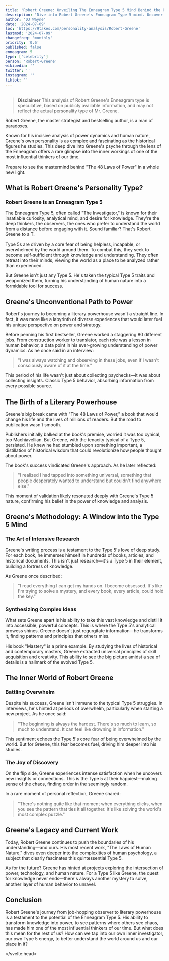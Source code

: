 ```yaml
---
title: 'Robert Greene: Unveiling The Enneagram Type 5 Mind Behind the Power'
description: "Dive into Robert Greene's Enneagram Type 5 mind. Uncover how this master strategist's analytical nature shapes his influential works on power"
author: 'DJ Wayne'
date: '2024-07-09'
loc: 'https://9takes.com/personality-analysis/Robert-Greene'
lastmod: '2024-07-09'
changefreq: 'monthly'
priority: '0.6'
published: false
enneagram: 5
type: ['celebrity']
person: 'Robert-Greene'
wikipedia: ''
twitter: ''
instagram: ''
tiktok: ''
---
```


<!--
    childhood and upbringing
    first big success
    style habits and quirks that relate to their personality type
    stressful moments in their life and how they handled them
    comfort- moments in their life where they are doing well and killing it

    48 laws of power

	https://www.youtube.com/shorts/Xm89eujMIpQ
	inside his mind

5

https://youtube.com/shorts/hJiW0YoVh1o?si=O1H9VMC_eM0NnEys

-->
<!-- // keywords:  -->

<script>
	import  PopCard  from "$lib/components/atoms/PopCard.svelte";
</script>

<div
	style="display: flex;
    justify-content: center;
    margin: 1rem 0;
	"
>
	<PopCard
		image={`/types/5s/${'Robert-Greene'}.webp`}
		enneagramType={5}
		showIcon={false}
		displayText="Robert Greene"
		subtext=""
	/>
</div>

> **Disclaimer** This analysis of Robert Greene's Enneagram type is speculative, based on publicly available information, and may not reflect the actual personality type of Mr. Greene.

<p class="firstLetter">Robert Greene, the master strategist and bestselling author, is a man of paradoxes.</p>

Known for his incisive analysis of power dynamics and human nature, Greene's own personality is as complex and fascinating as the historical figures he studies. This deep dive into Greene's psyche through the lens of the Enneagram offers a rare glimpse into the inner workings of one of the most influential thinkers of our time.

Prepare to see the mastermind behind "The 48 Laws of Power" in a whole new light.

## What is Robert Greene's Personality Type?

### Robert Greene is an Enneagram Type 5

The Enneagram Type 5, often called "The Investigator," is known for their insatiable curiosity, analytical mind, and desire for knowledge. They're the deep thinkers, the observers, the ones who prefer to understand the world from a distance before engaging with it. Sound familiar? That's Robert Greene to a T.

Type 5s are driven by a core fear of being helpless, incapable, or overwhelmed by the world around them. To combat this, they seek to become self-sufficient through knowledge and understanding. They often retreat into their minds, viewing the world as a place to be analyzed rather than experienced.

But Greene isn't just any Type 5. He's taken the typical Type 5 traits and weaponized them, turning his understanding of human nature into a formidable tool for success.

## Greene's Unconventional Path to Power

Robert's journey to becoming a literary powerhouse wasn't a straight line. In fact, it was more like a labyrinth of diverse experiences that would later fuel his unique perspective on power and strategy.

Before penning his first bestseller, Greene worked a staggering 80 different jobs. From construction worker to translator, each role was a lesson in human behavior, a data point in his ever-growing understanding of power dynamics. As he once said in an interview:

> "I was always watching and observing in these jobs, even if I wasn't consciously aware of it at the time."

This period of his life wasn't just about collecting paychecks—it was about collecting insights. Classic Type 5 behavior, absorbing information from every possible source.

## The Birth of a Literary Powerhouse

Greene's big break came with "The 48 Laws of Power," a book that would change his life and the lives of millions of readers. But the road to publication wasn't smooth.

Publishers initially balked at the book's premise, worried it was too cynical, too Machiavellian. But Greene, with the tenacity typical of a Type 5, persisted. He knew he had stumbled upon something important, a distillation of historical wisdom that could revolutionize how people thought about power.

The book's success vindicated Greene's approach. As he later reflected:

> "I realized I had tapped into something universal, something that people desperately wanted to understand but couldn't find anywhere else."

This moment of validation likely resonated deeply with Greene's Type 5 nature, confirming his belief in the power of knowledge and analysis.

## Greene's Methodology: A Window into the Type 5 Mind

### The Art of Intensive Research

Greene's writing process is a testament to the Type 5's love of deep study. For each book, he immerses himself in hundreds of books, articles, and historical documents. This isn't just research—it's a Type 5 in their element, building a fortress of knowledge.

As Greene once described:

> "I read everything I can get my hands on. I become obsessed. It's like I'm trying to solve a mystery, and every book, every article, could hold the key."

### Synthesizing Complex Ideas

What sets Greene apart is his ability to take this vast knowledge and distill it into accessible, powerful concepts. This is where the Type 5's analytical prowess shines. Greene doesn't just regurgitate information—he transforms it, finding patterns and principles that others miss.

His book "Mastery" is a prime example. By studying the lives of historical and contemporary masters, Greene extracted universal principles of skill acquisition and creativity. This ability to see the big picture amidst a sea of details is a hallmark of the evolved Type 5.

## The Inner World of Robert Greene

### Battling Overwhelm

Despite his success, Greene isn't immune to the typical Type 5 struggles. In interviews, he's hinted at periods of overwhelm, particularly when starting a new project. As he once said:

> "The beginning is always the hardest. There's so much to learn, so much to understand. It can feel like drowning in information."

This sentiment echoes the Type 5's core fear of being overwhelmed by the world. But for Greene, this fear becomes fuel, driving him deeper into his studies.

### The Joy of Discovery

On the flip side, Greene experiences intense satisfaction when he uncovers new insights or connections. This is the Type 5 at their happiest—making sense of the chaos, finding order in the seemingly random.

In a rare moment of personal reflection, Greene shared:

> "There's nothing quite like that moment when everything clicks, when you see the pattern that ties it all together. It's like solving the world's most complex puzzle."

## Greene's Legacy and Current Work

Today, Robert Greene continues to push the boundaries of his understanding—and ours. His most recent work, "The Laws of Human Nature," dives even deeper into the complexities of human psychology, a subject that clearly fascinates this quintessential Type 5.

As for the future? Greene has hinted at projects exploring the intersection of power, technology, and human nature. For a Type 5 like Greene, the quest for knowledge never ends—there's always another mystery to solve, another layer of human behavior to unravel.

## Conclusion

Robert Greene's journey from job-hopping observer to literary powerhouse is a testament to the potential of the Enneagram Type 5. His ability to transform knowledge into power, to see patterns where others see chaos, has made him one of the most influential thinkers of our time. But what does this mean for the rest of us? How can we tap into our own inner investigator, our own Type 5 energy, to better understand the world around us and our place in it?

<script type="application/ld+json">
{
  "@context": "http://schema.org",
  "@graph": [
    {
      "@type": "Article",
      "articleBody": "Robert Greene, the master strategist and bestselling author, is a man of paradoxes. Known for his incisive analysis of power dynamics and human nature, Greene's own personality is as complex and fascinating as the historical figures he studies. This deep dive into Greene's psyche through the lens of the Enneagram offers a rare glimpse into the inner workings of one of the most influential thinkers of our time. Prepare to see the mastermind behind 'The 48 Laws of Power' in a whole new light.",
      "author": {
        "@type": "Person",
        "name": "DJ Wayne",
        "sameAs": ["https://www.instagram.com/djwayne3/", "https://www.youtube.com/@djwayne3", "https://www.linkedin.com/in/davidtwayne/", "https://twitter.com/djwayne3"]
      },
      "dateModified": "2024-07-09",
      "datePublished": "2024-07-09",
      "description": "This blog post examines Robert Greene's personality through the lens of the Enneagram Type 5, exploring his upbringing, rise to fame, major accomplishments, and how he has approached his work and life.",
      "headline": "Unveiling the Mind of Robert Greene: The Enneagram 5 Behind the Power",
      "image": {
        "@type": "ImageObject",
        "height": 900,
        "url": "https://9takes.com/types/5s/Robert-Greene.webp",
        "width": 900
      },
      "mainEntityOfPage": {
        "@id": "https://9takes.com/personality-analysis/Robert-Greene",
        "@type": "WebPage"
      },
      "mentions": {
        "@type": "Person",
        "name": "Robert Greene",
        "sameAs": [
          "https://en.wikipedia.org/wiki/Robert_Greene_(American_author)",
          "https://www.goodreads.com/author/show/8147.Robert_Greene",
          "https://twitter.com/RobertGreene"
        ]
      },
      "publisher": {
        "@type": "Organization",
        "sameAs": ["https://www.instagram.com/9takesdotcom/", "https://twitter.com/9takesdotcom"],
        "logo": {
          "@type": "ImageObject",
          "url": "https://9takes.com/brand/darkRubix.png"
        },
        "name": "9takes"
      }
    },
    {
      "@type": "FAQPage",
      "mainEntity": [
        {
          "@type": "Question",
          "name": "What is Robert Greene's Enneagram type?",
          "acceptedAnswer": {
            "@type": "Answer",
            "text": "Robert Greene is an Enneagram Type 5, also known as The Investigator or The Observer. Type 5s are characterized by their insatiable curiosity, analytical mind, and desire for knowledge. They often prefer to understand the world from a distance before engaging with it."
          }
        },
        {
          "@type": "Question",
          "name": "How did Robert Greene's diverse work experience influence his writing?",
          "acceptedAnswer": {
            "@type": "Answer",
            "text": "Before becoming an author, Greene worked 80 different jobs, from construction worker to translator. This diverse experience provided him with a wealth of observations on human behavior and power dynamics, which he later incorporated into his books. As he stated, 'I was always watching and observing in these jobs, even if I wasn't consciously aware of it at the time.'"
          }
        },
        {
          "@type": "Question",
          "name": "What is Robert Greene's writing process like?",
          "acceptedAnswer": {
            "@type": "Answer",
            "text": "Greene's writing process reflects his Enneagram Type 5 traits. He immerses himself in extensive research, reading hundreds of books and documents for each project. As he described it, 'I read everything I can get my hands on. I become obsessed. It's like I'm trying to solve a mystery, and every book, every article, could hold the key.'"
          }
        },
        {
          "@type": "Question",
          "name": "How does Robert Greene's Enneagram Type 5 personality manifest in his work?",
          "acceptedAnswer": {
            "@type": "Answer",
            "text": "As a Type 5, Greene excels at synthesizing complex ideas and finding patterns in vast amounts of information. This is evident in his books, where he distills historical and contemporary examples into accessible, powerful concepts about power, strategy, and human nature."
          }
        },
        {
          "@type": "Question",
          "name": "What are some lesser-known facts about Robert Greene?",
          "acceptedAnswer": {
            "@type": "Answer",
            "text": "Some lesser-known facts about Robert Greene include: 1) He has a background in classical studies from the University of Wisconsin-Madison. 2) He co-authored a book with rapper 50 Cent called 'The 50th Law'. 3) Greene practices Zen meditation, which he credits with helping him maintain focus and clarity in his work and personal life."
          }
        }
      ]
    }
  ]
}
</script>

</svelte:head>

<style lang="scss"></style>
